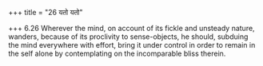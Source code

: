 +++
title = "26 यतो यतो"

+++
6.26 Wherever the mind, on account of its fickle and unsteady nature,
wanders, because of its proclivity to sense-objects, he should, subduing
the mind everywhere with effort, bring it under control in order to
remain in the self alone by contemplating on the incomparable bliss
therein.
